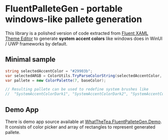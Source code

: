 # FluentPalleteGen - portable windows-like pallete generation

This library is a polished version of code extracted from [Fluent XAML Theme Editor](https://github.com/Microsoft/fluent-xaml-theme-editor) to generate **system accent colors** like windows does in WinUI / UWP frameworks by default.

## Minimal sample

```csharp
string selectedAccentColor = "#29903b";
var selectedARGB = ColorUtils.TryParseColorString(selectedAccentColor, out var baseColor);
var pallete = new ColorPalette(7, baseColor);

// Resulting pallete can be used to redefine system brushes like 
//  "SystemAccentColorDark1", "SystemAccentColorDark2", "SystemAccentColorDark3" . . .
```

## Demo App

There is demo app source available at [WhatTheTea.FluentPalleteGen.Demo](WhatTheTea.FluentPalleteGen.Demo/). It consists of color picker and array of rectangles to represent generated pallete.